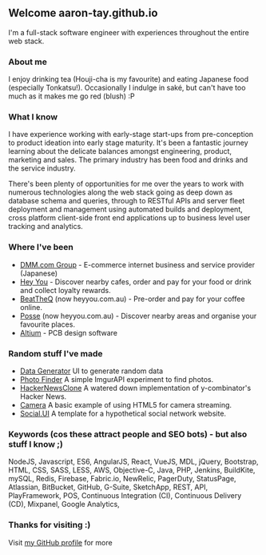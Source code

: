 ## Welcome aaron-tay.github.io

I'm a full-stack software engineer with experiences throughout the entire web stack.

### About me
I enjoy drinking tea (Houji-cha is my favourite) and eating Japanese food (especially Tonkatsu!). Occasionally I indulge in saké, but can't have too much as it makes me go red (blush) :P

### What I know

I have experience working with early-stage start-ups from pre-conception to product ideation into early stage maturity. It's been a fantastic journey learning about the delicate balances amongst engineering, product, marketing and sales. The primary industry has been food and drinks and the service industry.

There's been plenty of opportunities for me over the years to work with numerous technologies along the web stack going as deep down as database schema and queries, through to RESTful APIs and server fleet deployment and management using automated builds and deployment, cross platform client-side front end applications up to business level user tracking and analytics.

### Where I've been

* [DMM.com Group](https://inside.dmm.com/) - E-commerce internet business and service provider (Japanese)
* [Hey You](https://heyyou.com.au) - Discover nearby cafes, order and pay for your food or drink and collect loyalty rewards.
* [BeatTheQ](https://www.beattheq.com) (now heyyou.com.au) - Pre-order and pay for your coffee online.
* [Posse](https://posse.com) (now heyyou.com.au) - Discover nearby areas and organise your favourite places.
* [Altium](http://www.altium.com/) - PCB design software

### Random stuff I've made

* [Data Generator](https://aaron-tay.github.io/developer-toolbox/index.html) UI to generate random data
* [Photo Finder](https://aaron-tay.github.io/photoAlbum.html) A simple ImgurAPI experiment to find photos.
* [HackerNewsClone](https://aaron-tay.github.io/hackerNewsClone.html) A watered down implementation of y-combinator's Hacker News.
* [Camera](https://aaron-tay.github.io/camera.html) A basic example of using HTML5 for camera streaming.
* [Social.UI](https://aaron-tay.github.io/social.ui) A template for a hypothetical social network website.


### Keywords (cos these attract people and SEO bots) - but also stuff I know ;)

NodeJS, Javascript, ES6, AngularJS, React, VueJS, MDL, jQuery, Bootstrap, HTML, CSS, SASS, LESS, AWS, Objective-C, Java, PHP, Jenkins, BuildKite, mySQL, Redis, Firebase, Fabric.io, NewRelic, PagerDuty, StatusPage, Atlassian, BitBucket, GitHub, G-Suite, SketchApp, REST, API, PlayFramework, POS, Continuous Integration (CI), Continuous Delivery (CD), Mixpanel, Google Analytics,

### Thanks for visiting :)

Visit [my GitHub profile](https://github.com/aaron-tay) for more
